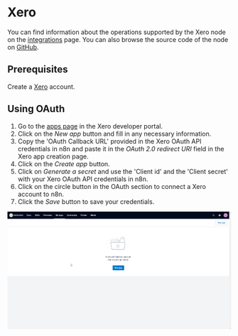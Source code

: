 # Xero

You can find information about the operations supported by the Xero node on the [integrations](https://n8n.io/integrations/n8n-nodes-base.xero) page. You can also browse the source code of the node on [GitHub](https://github.com/n8n-io/n8n/tree/master/packages/nodes-base/nodes/Xero).

## Prerequisites

Create a [Xero](https://www.xero.com/) account.

## Using OAuth

1. Go to the [apps page](https://developer.xero.com/myapps) in the Xero developer portal.
2. Click on the *New app* button and fill in any necessary information.
3. Copy the 'OAuth Callback URL' provided in the Xero OAuth API credentials in n8n and paste it in the *OAuth 2.0 redirect URI* field in the Xero app creation page.
4. Click on the *Create app* button.
5. Click on *Generate a secret* and use the 'Client id' and the 'Client secret' with your Xero OAuth API credentials in n8n.
6. Click on the circle button in the OAuth section to connect a Xero account to n8n.
7. Click the *Save* button to save your credentials.

![Getting Xero Oauth Credentials](./using-oauth.gif)
